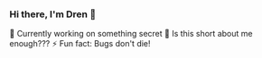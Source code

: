 ### Hi there, I'm Dren 👋

🔭 Currently working on something secret 
🤔 Is this short about me enough???
⚡ Fun fact: Bugs don't die!
